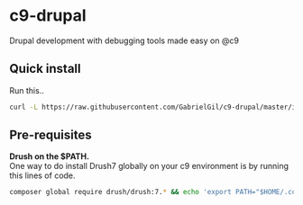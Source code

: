 # c9-drupal
Drupal development with debugging tools made easy on @c9

## Quick install
Run this..    
``` sh
curl -L https://raw.githubusercontent.com/GabrielGil/c9-drupal/master/install.sh | bash
```

## Pre-requisites
**Drush on the $PATH.**    
One way to do install Drush7 globally on your c9 environment is by running this lines of code.
``` bash
composer global require drush/drush:7.* && echo 'export PATH="$HOME/.composer/vendor/bin:$PATH"' >> $HOME/.bashrc && source $HOME/.bashrc
```
